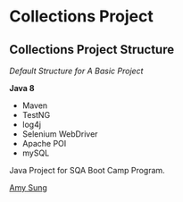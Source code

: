 # Collections Project
## Collections Project Structure

*Default Structure for A Basic Project*

**Java 8**

* Maven
* TestNG
* log4j
* Selenium WebDriver
* Apache POI
* mySQL

Java Project for SQA Boot Camp Program. 

[Amy Sung](http://github.com/amysungit)
